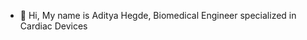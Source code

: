 - 👋 Hi, My name is Aditya Hegde, Biomedical Engineer specialized in Cardiac Devices 

<!---
adihegde540/adihegde540 is a ✨ special ✨ repository because its `README.md` (this file) appears on your GitHub profile.
You can click the Preview link to take a look at your changes.
--->
